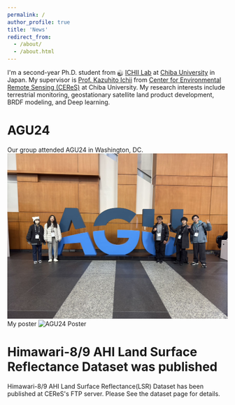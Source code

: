 ```yaml
---
permalink: /
author_profile: true
title: 'News'
redirect_from: 
  - /about/
  - /about.html
---
```


I'm a second-year Ph.D. student from <img src="../images/ichiilab.png" alt="Lab logo" style="width: 1em; height: 1em; vertical-align: middle;"> [ICHII Lab](https://ichiilab.weebly.com/) at [Chiba University](https://www.chiba-u.ac.jp/e/) in Japan.
My supervisor is [Prof. Kazuhito Ichii](https://researchmap.jp/kichii?lang=en) from [Center for Environmental Remote Sensing (CEReS)](https://ceres.chiba-u.jp/en/top-eng/) at Chiba University.
My research interests include terrestrial monitoring, geostationary satellite land product development, BRDF modeling, and Deep learning.

AGU24
======
Our group attended AGU24 in Washington, DC.
![AGU24 Conference](../images/agu24.png)
My poster
![AGU24 Poster](../images/AGU_2024_V3.png)


Himawari-8/9 AHI Land Surface Reflectance Dataset was published
======
Himawari-8/9 AHI Land Surface Reflectance(LSR) Dataset has been published at CEReS's FTP server.
Please See the dataset page for details.


